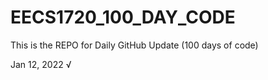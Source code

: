 # EECS1720_100_DAY_CODE
This is the REPO for Daily GitHub Update (100 days of code)

Jan 12, 2022 √
